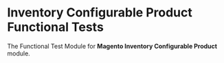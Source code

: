 # Inventory Configurable Product Functional Tests

The Functional Test Module for **Magento Inventory Configurable Product** module.
